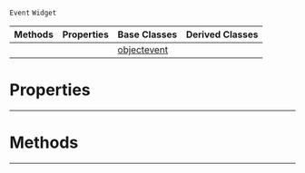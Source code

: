  `Event` `Widget`



|Methods|Properties|Base Classes|Derived Classes|
|---|---|---|---|
| | |[objectevent](https://github.com/ArendDanielek/ZeroDocsTest/blob/master/code_reference/class_reference/objectevent.markdown)| |


 #  Properties


---  
 #  Methods


---  
 
  
  
  
  
  
  
  

 